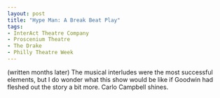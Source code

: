 ```yaml
---
layout: post
title: "Hype Man: A Break Beat Play"
tags:
- InterAct Theatre Company
- Proscenium Theatre
- The Drake
- Philly Theatre Week
---
```

(written months later)
The musical interludes were the most successful elements, but I do wonder what this show would be like if Goodwin had fleshed out the story a bit more. Carlo Campbell shines.
